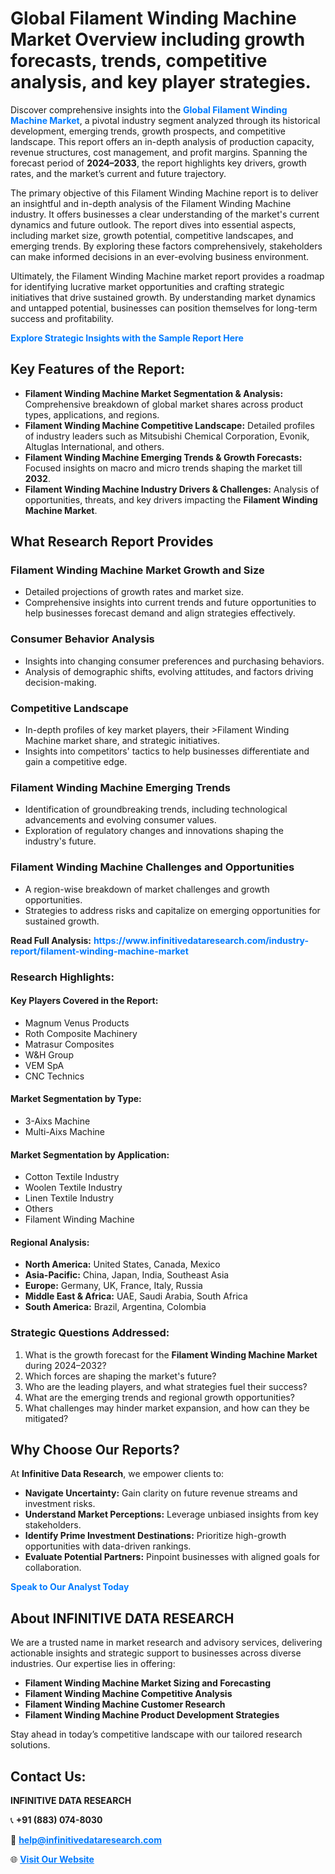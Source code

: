 <h1>Global Filament Winding Machine Market Overview including growth forecasts, trends, competitive analysis, and key player strategies.</h1>
<p>
Discover comprehensive insights into the 
<a href="https://www.infinitivedataresearch.com/industry-report/filament-winding-machine-market" rel="dofollow" style="color: #007BFF; text-decoration: none;"><strong>Global Filament Winding Machine Market</strong></a>, a pivotal industry segment analyzed through its historical development, emerging trends, growth prospects, and competitive landscape. This report offers an in-depth analysis of production capacity, revenue structures, cost management, and profit margins. Spanning the forecast period of <strong>2024–2033</strong>, the report highlights key drivers, growth rates, and the market’s current and future trajectory.
</p>
<p>
The primary objective of this Filament Winding Machine report is to deliver an insightful and in-depth analysis of the Filament Winding Machine industry. It offers businesses a clear understanding of the market's current dynamics and future outlook. The report dives into essential aspects, including market size, growth potential, competitive landscapes, and emerging trends. By exploring these factors comprehensively, stakeholders can make informed decisions in an ever-evolving business environment.
</p>
<p>
Ultimately, the Filament Winding Machine market report provides a roadmap for identifying lucrative market opportunities and crafting strategic initiatives that drive sustained growth. By understanding market dynamics and untapped potential, businesses can position themselves for long-term success and profitability.
</p>
<p>
<a href="https://www.infinitivedataresearch.com/request-sample/reportId=110996" style="color: #007BFF; text-decoration: none;"><strong>Explore Strategic Insights with the Sample Report Here</strong></a>
</p>

<h2>Key Features of the Report:</h2>
<ul>
<li><strong>Filament Winding Machine Market Segmentation & Analysis:</strong> Comprehensive breakdown of global market shares across product types, applications, and regions.</li>
<li><strong>Filament Winding Machine Competitive Landscape:</strong> Detailed profiles of industry leaders such as Mitsubishi Chemical Corporation, Evonik, Altuglas International, and others.</li>
<li><strong>Filament Winding Machine Emerging Trends & Growth Forecasts:</strong> Focused insights on macro and micro trends shaping the market till <strong>2032</strong>.</li>
<li><strong>Filament Winding Machine Industry Drivers & Challenges:</strong> Analysis of opportunities, threats, and key drivers impacting the <strong>Filament Winding Machine Market</strong>.</li>
</ul>

<h2>What Research Report Provides</h2>
<h3>Filament Winding Machine Market Growth and Size</h3>
<ul>
<li>Detailed projections of growth rates and market size.</li>
<li>Comprehensive insights into current trends and future opportunities to help businesses forecast demand and align strategies effectively.</li>
</ul>

<h3>Consumer Behavior Analysis</h3>
<ul>
<li>Insights into changing consumer preferences and purchasing behaviors.</li>
<li>Analysis of demographic shifts, evolving attitudes, and factors driving decision-making.</li>
</ul>

<h3>Competitive Landscape</h3>
<ul>
<li>In-depth profiles of key market players, their >Filament Winding Machine market share, and strategic initiatives.</li>
<li>Insights into competitors' tactics to help businesses differentiate and gain a competitive edge.</li>
</ul>

<h3>Filament Winding Machine Emerging Trends</h3>
<ul>
<li>Identification of groundbreaking trends, including technological advancements and evolving consumer values.</li>
<li>Exploration of regulatory changes and innovations shaping the industry's future.</li>
</ul>

<h3>Filament Winding Machine Challenges and Opportunities</h3>
<ul>
<li>A region-wise breakdown of market challenges and growth opportunities.</li>
<li>Strategies to address risks and capitalize on emerging opportunities for sustained growth.</li>
</ul>
<p><strong>Read Full Analysis:</strong> <a href="https://www.infinitivedataresearch.com/industry-report/filament-winding-machine-market" rel="dofollow" style="color: #007BFF; text-decoration: none;"><strong>https://www.infinitivedataresearch.com/industry-report/filament-winding-machine-market</strong></a></p>
<h3>Research Highlights:</h3>
<h4>Key Players Covered in the Report:</h4>
<ul><li>Magnum Venus Products</li><li>Roth Composite Machinery</li><li>Matrasur Composites</li><li>W&amp;H Group</li><li>VEM SpA</li><li>CNC Technics</li></ul>
<h4>Market Segmentation by Type:</h4>
<ul><li>3-Aixs Machine</li><li>Multi-Aixs Machine</li></ul>
<h4>Market Segmentation by Application:</h4>
<ul><li>Cotton Textile Industry</li><li>Woolen Textile Industry</li><li>Linen Textile Industry</li><li>Others</li><li>Filament Winding Machine</li></ul>

<h4>Regional Analysis:</h4>
<ul>
<li><strong>North America:</strong> United States, Canada, Mexico</li>
<li><strong>Asia-Pacific:</strong> China, Japan, India, Southeast Asia</li>
<li><strong>Europe:</strong> Germany, UK, France, Italy, Russia</li>
<li><strong>Middle East & Africa:</strong> UAE, Saudi Arabia, South Africa</li>
<li><strong>South America:</strong> Brazil, Argentina, Colombia</li>
</ul>

<h3>Strategic Questions Addressed:</h3>
<ol>
<li>What is the growth forecast for the <strong>Filament Winding Machine Market</strong> during 2024–2032?</li>
<li>Which forces are shaping the market's future?</li>
<li>Who are the leading players, and what strategies fuel their success?</li>
<li>What are the emerging trends and regional growth opportunities?</li>
<li>What challenges may hinder market expansion, and how can they be mitigated?</li>
</ol>

<h2>Why Choose Our Reports?</h2>
<p>At <strong>Infinitive Data Research</strong>, we empower clients to:</p>
<ul>
<li><strong>Navigate Uncertainty:</strong> Gain clarity on future revenue streams and investment risks.</li>
<li><strong>Understand Market Perceptions:</strong> Leverage unbiased insights from key stakeholders.</li>
<li><strong>Identify Prime Investment Destinations:</strong> Prioritize high-growth opportunities with data-driven rankings.</li>
<li><strong>Evaluate Potential Partners:</strong> Pinpoint businesses with aligned goals for collaboration.</li>
</ul>
<p><a href="https://www.infinitivedataresearch.com/industry-report/filament-winding-machine-market" rel="dofollow" style="color: #007BFF; text-decoration: none;"><strong>Speak to Our Analyst Today</strong></a></p>

<h2>About INFINITIVE DATA RESEARCH</h2>
<p>We are a trusted name in market research and advisory services, delivering actionable insights and strategic support to businesses across diverse industries. Our expertise lies in offering:</p>
<ul>
<li><strong>Filament Winding Machine Market Sizing and Forecasting</strong></li>
<li><strong>Filament Winding Machine Competitive Analysis</strong></li>
<li><strong>Filament Winding Machine Customer Research</strong></li>
<li><strong>Filament Winding Machine Product Development Strategies</strong></li>
</ul>
<p>Stay ahead in today’s competitive landscape with our tailored research solutions.</p>

<h2>Contact Us:</h2>
<p><strong>INFINITIVE DATA RESEARCH</strong></p>
<p>📞 <strong>+91 (883) 074-8030</strong></p>
<p>📧 <strong><a href="mailto:help@infinitivedataresearch.com" style="color: #007BFF;">help@infinitivedataresearch.com</a></strong></p>
<p>🌐 <strong><a href="https://www.infinitivedataresearch.com" rel="dofollow" style="color: #007BFF;">Visit Our Website</a></strong></p>
